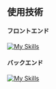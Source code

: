 ## 使用技術
#### フロントエンド
[![My Skills](https://skillicons.dev/icons?i=ts,react,nextjs,tailwind)](https://skillicons.dev)

#### バックエンド
[![My Skills](https://skillicons.dev/icons?i=go,docker,postgres,postman)](https://skillicons.dev)
